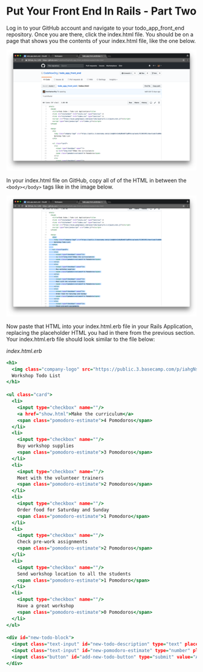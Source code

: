 # Put Your Front End In Rails - Part Two
Log in to your GitHub account and navigate to your todo_app_front_end repository. Once you are there, click the index.html file. You should be on a page that shows you the contents of your index.html file, like the one below.

![index.html](/images/put_your_front_end_in_rails_part_two/01.png "index.html")

In your index.html file on GitHub, copy all of of the HTML in between the `<body></body>` tags like in the image below.

![Copy the HTML](/images/put_your_front_end_in_rails_part_two/02.png "Copy the HTML")

Now paste that HTML into your index.html.erb file in your Rails Application, replacing the placeholder HTML you had in there from the previous section. Your index.html.erb file should look similar to the file below:

*index.html.erb*
```html.erb
<h1>
  <img class="company-logo" src="https://public.3.basecamp.com/p/iahgNshn1oKq98sWGf1q89Vo/uploads/511042491/download/CodeNow%20Logo.png"></img>
  Workshop Todo List
</h1>

<ul class="card">
  <li>
    <input type="checkbox" name=""/>
    <a href="show.html">Make the curriculum</a>
    <span class="pomodoro-estimate">4 Pomodoros</span>
  </li>
  <li>
    <input type="checkbox" name=""/>
    Buy workshop supplies
    <span class="pomodoro-estimate">3 Pomodoros</span>
  </li>
  <li>
    <input type="checkbox" name=""/>
    Meet with the volunteer trainers
    <span class="pomodoro-estimate">2 Pomodoros</span>
  </li>
  <li>
    <input type="checkbox" name=""/>
    Order food for Saturday and Sunday
    <span class="pomodoro-estimate">1 Pomodoro</span>
  </li>
  <li>
    <input type="checkbox" name=""/>
    Check pre-work assignments
    <span class="pomodoro-estimate">2 Pomodoros</span>
  </li>
  <li>
    <input type="checkbox" name=""/>
    Send workshop location to all the students
    <span class="pomodoro-estimate">1 Pomodoro</span>
  </li>
  <li>
    <input type="checkbox" name=""/>
    Have a great workshop
    <span class="pomodoro-estimate">0 Pomodoros</span>
  </li>
</ul>

<div id="new-todo-block">
  <input class="text-input" id="new-todo-description" type="text" placeholder="Add a new todo...">
  <input class="text-input" id="new-pomodoro-estimate" type="number" placeholder="Pomodoro estimate...">
  <input class="button" id="add-new-todo-button" type="submit" value="Add todo">
</div>
```

